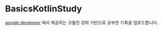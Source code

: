 # BasicsKotlinStudy
[google developer](https://developer.android.com/courses/android-basics-kotlin/course) 에서 제공하는 코틀린 강좌 기반으로 공부한 기록을 업로드합니다.
